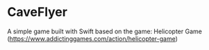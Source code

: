 # CaveFlyer
A simple game built with Swift based on the game: Helicopter Game (https://www.addictinggames.com/action/helicopter-game)

